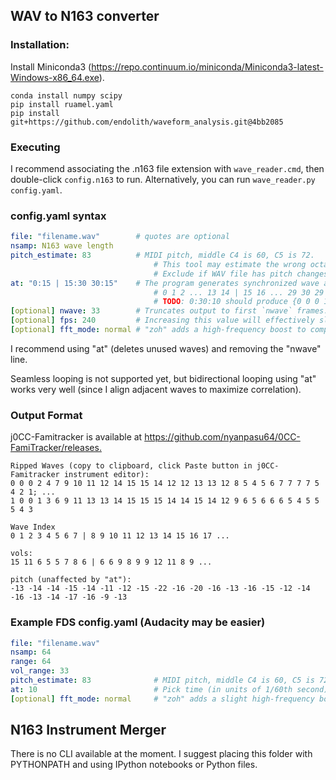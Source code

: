 ## WAV to N163 converter

### Installation:

Install Miniconda3 (<https://repo.continuum.io/miniconda/Miniconda3-latest-Windows-x86_64.exe>).

```shell
conda install numpy scipy
pip install ruamel.yaml
pip install git+https://github.com/endolith/waveform_analysis.git@4bb2085
```

### Executing

I recommend associating the .n163 file extension with `wave_reader.cmd`, then double-click `config.n163` to run.
Alternatively, you can run `wave_reader.py config.yaml`.

### config.yaml syntax

```yaml
file: "filename.wav"        # quotes are optional
nsamp: N163 wave length
pitch_estimate: 83          # MIDI pitch, middle C4 is 60, C5 is 72.
                                # This tool may estimate the wrong octave, if line is missing.
                                # Exclude if WAV file has pitch changes 1 octave or greater.
at: "0:15 | 15:30 30:15"    # The program generates synchronized wave and volume envelopes. DO NOT EXCEED 0:64 OR 63:0.
                                # 0 1 2 ... 13 14 | 15 16 ... 29 30 29 ... 17 16
                                # TODO: 0:30:10 should produce {0 0 0 1 1 1 ... 9 9 9} (30 items), mimicing FamiTracker behavior.
[optional] nwave: 33        # Truncates output to first `nwave` frames. DO NOT EXCEED 64.
[optional] fps: 240         # Increasing this value will effectively slow the wave down, or transpose the WAV downards. Defaults to 60.
[optional] fft_mode: normal # "zoh" adds a high-frequency boost to compensate for N163 hardware, which may or may not increase high-pitched aliasing sizzle.
```

I recommend using "at" (deletes unused waves) and removing the "nwave" line.

Seamless looping is not supported yet, but bidirectional looping using "at" works very well (since I align adjacent waves to maximize correlation).

### Output Format

j0CC-Famitracker is available at <https://github.com/nyanpasu64/0CC-FamiTracker/releases.>

```text
Ripped Waves (copy to clipboard, click Paste button in j0CC-Famitracker instrument editor):
0 0 0 2 4 7 9 10 11 12 14 15 15 14 12 12 13 13 12 8 5 4 5 6 7 7 7 7 5 4 2 1; ...
1 0 0 1 3 6 9 11 13 13 14 15 15 15 14 14 15 14 12 9 6 5 6 6 6 5 4 5 5 5 4 3

Wave Index
0 1 2 3 4 5 6 7 | 8 9 10 11 12 13 14 15 16 17 ...

vols:
15 11 6 5 5 7 8 6 | 6 6 9 8 9 9 12 11 8 9 ...

pitch (unaffected by "at"):
-13 -14 -14 -15 -14 -11 -12 -15 -22 -16 -20 -16 -13 -16 -15 -12 -14 -16 -13 -14 -17 -16 -9 -13
```

### Example FDS config.yaml (Audacity may be easier)

```yaml
file: "filename.wav"
nsamp: 64
range: 64
vol_range: 33
pitch_estimate: 83              # MIDI pitch, middle C4 is 60, C5 is 72.
at: 10                          # Pick time (in units of 1/60th second)
[optional] fft_mode: normal     # "zoh" adds a slight high-frequency boost to compensate for FDS hardware.
```

## N163 Instrument Merger

There is no CLI available at the moment. I suggest placing this folder with PYTHONPATH and using IPython notebooks or Python files.
